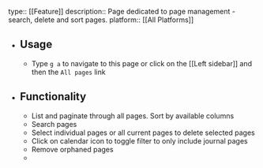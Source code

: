 type:: [[Feature]]
description:: Page dedicated to page management - search, delete and sort pages.
platform:: [[All Platforms]]

- ## Usage
	- Type `g a` to navigate to this page or click on the [[Left sidebar]] and then the `All pages` link
- ## Functionality
	- List and paginate through all pages. Sort by available columns
	- Search pages
	- Select individual pages or all current pages to delete selected pages
	- Click on calendar icon to toggle filter to only include journal pages
	- Remove orphaned pages
	-